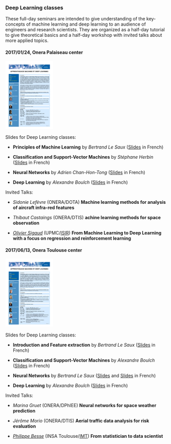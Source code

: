 ### Deep Learning classes

These full-day seminars are intended to give understanding of the key-concepts of machine learning and deep learning to an audience of engineers and research scientists. They are organized as a half-day tutorial to give theoretical basics and a half-day workshop with invited talks about more applied topics.

#### 2017/01/24, Onera Palaiseau center

 [<img src="education/DLDay_20170124_program.jpg" alt="Deep Learning Day 2017/01/24 program" width="150">](education/DLDay_20170124_program.pdf)

Slides for Deep Learning classes:

* **Principles of Machine Learning** by *Bertrand Le Saux* ([Slides](education/DL2017_01_BLS.pdf) in French)

* **Classification and Support-Vector Machines** by *Stéphane Herbin* ([Slides](education/DL2017_02_SH.pdf) in French)

* **Neural Networks** by *Adrien Chan-Hon-Tong* ([Slides](education/DL2017_03_ACHT.pdf) in French)

* **Deep Learning** by *Alexandre Boulch* ([Slides](education/DL2017_04_AB.pdf) in French)

Invited Talks:

* *Sidonie Lefèvre* (ONERA/DOTA) **Machine learning methods for analysis of aircraft infra-red features**

* *Thibaut Castaings* (ONERA/DTIS) **achine learning methods for space observation**

* [*Olivier Sigaud*](http://www.isir.upmc.fr/index.php?op=view_profil&id=28&old=N&lang=en) (UPMC/[ISIR](http://www.isir.upmc.fr/index.php?op=view_page&id=2&menuid=1&old=N&lang=en)) **From Machine Learning to Deep Learning with a focus on regression
and reinforcement learning**

#### 2017/06/13, Onera Toulouse center

 [<img src="education/DLDay_20170613_Toulouse_program.jpg" alt="Deep Learning Day 2017/06/13 program" width="150">](education/DLDay_20170613_Toulouse_program.pdf)

Slides for Deep Learning classes:

* **Introduction and Feature extraction** by *Bertrand Le Saux* ([Slides](education/DL2017_01_intro_data_extraction.pdf) in French)

* **Classification and Support-Vector Machines** by *Alexandre Boulch* ([Slides](education/DL2017_02_AB_classification_supervisee.pdf) in French)

* **Neural Networks** by *Bertrand Le Saux* ([Slides](education/DL2017_03_neural_nets.pdf) and [Slides](education/DL2017_04_BLS_images.pdf) in French)

* **Deep Learning** by *Alexandre Boulch* ([Slides](education/DL2017_05_AB_deep.pdf) in French)

Invited Talks:

* *Marina Gruet* (ONERA/DPhIEE) **Neural networks for space weather prediction**

* *Jérôme Morio* (ONERA/DTIS) **Aerial traffic data analysis for risk evaluation**

* [*Philippe Besse*](https://www.math.univ-toulouse.fr/~besse/) (INSA Toulouse/[IMT](https://www.math.univ-toulouse.fr/?lang=en)) **From statistician to data scientist**

